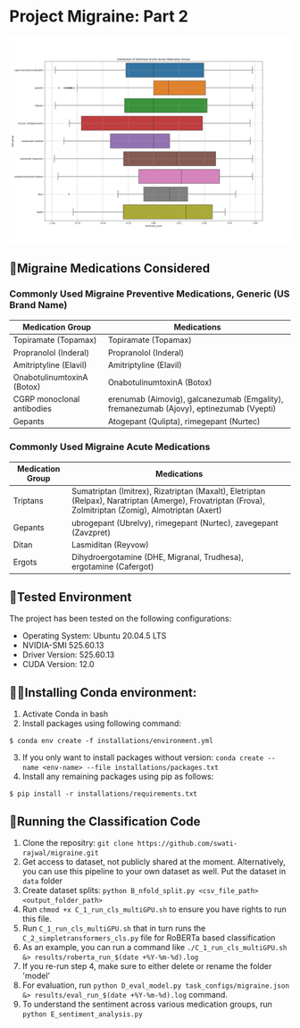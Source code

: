 # Project Migraine: Part 2
![Example Image](figures/sentiment_across_groups.png)

## 💊Migraine Medications Considered
### Commonly Used Migraine Preventive Medications, Generic (US Brand Name)

| Medication Group             | Medications                                                                                                      |
|------------------------------|------------------------------------------------------------------------------------------------------------------|
| Topiramate (Topamax)         | Topiramate (Topamax)                                                                                             |
| Propranolol (Inderal)        | Propranolol (Inderal)                                                                                            |
| Amitriptyline (Elavil)    | Amitriptyline (Elavil)                                                                                           |
| OnabotulinumtoxinA (Botox)   | OnabotulinumtoxinA (Botox)                                                                                       |
| CGRP monoclonal antibodies   | erenumab (Aimovig), galcanezumab (Emgality), fremanezumab (Ajovy), eptinezumab (Vyepti)                          |
| Gepants                      | Atogepant (Qulipta), rimegepant (Nurtec)                                                                         |

### Commonly Used Migraine Acute Medications

| Medication Group | Medications                                                                                                                    |
|------------------|--------------------------------------------------------------------------------------------------------------------------------|
| Triptans         | Sumatriptan (Imitrex), Rizatriptan (Maxalt), Eletriptan (Relpax), Naratriptan (Amerge), Frovatriptan (Frova), Zolmitriptan (Zomig), Almotriptan (Axert) |
| Gepants          | ubrogepant (Ubrelvy), rimegepant (Nurtec), zavegepant (Zavzpret)                                                              |
| Ditan            | Lasmiditan (Reyvow)                                                                                                            |
| Ergots           | Dihydroergotamine (DHE, Migranal, Trudhesa), ergotamine (Cafergot)                                                             |


## 🎯Tested Environment
The project has been tested on the following configurations:
- Operating System: Ubuntu 20.04.5 LTS
- NVIDIA-SMI 525.60.13
- Driver Version: 525.60.13
- CUDA Version: 12.0

## 👩‍💻Installing Conda environment:
1. Activate Conda in bash
2. Install packages using following command:
```
$ conda env create -f installations/environment.yml
```
3. If you only want to install packages without version: ```conda create --name <env-name> --file installations/packages.txt```
4. Install any remaining packages using pip as follows:
```
$ pip install -r installations/requirements.txt
```
## 🏃Running the Classification Code
1. Clone the repositry: ```git clone https://github.com/swati-rajwal/migraine.git```
2. Get access to dataset, not publicly shared at the moment. Alternatively, you can use this pipeline to your own dataset as well. Put the dataset in ```data``` folder
3. Create dataset splits: ```python B_nfold_split.py <csv_file_path> <output_folder_path>```
4. Run ```chmod +x C_1_run_cls_multiGPU.sh``` to ensure you have rights to run this file.
5. Run ```C_1_run_cls_multiGPU.sh``` that in turn runs the ```C_2_simpletransformers_cls.py``` file for RoBERTa based classification
6. As an example, you can run a command like ```./C_1_run_cls_multiGPU.sh &> results/roberta_run_$(date +%Y-%m-%d).log```
7. If you re-run step 4, make sure to either delete or rename the folder 'model'
8. For evaluation, run ```python D_eval_model.py task_configs/migraine.json &> results/eval_run_$(date +%Y-%m-%d).log``` command.
9. To understand the sentiment across various medication groups, run ```python E_sentiment_analysis.py```

